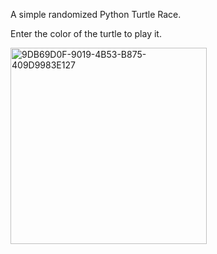 A simple randomized Python Turtle Race.

Enter the color of the turtle to play it.




<img width="314" alt="9DB69D0F-9019-4B53-B875-409D9983E127" src="https://user-images.githubusercontent.com/108498295/179888246-60a8ffb5-c05b-4078-8bc9-a4d9a64ea732.png">
